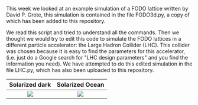 This week we looked at an example simulation of a FODO lattice written by David P. Grote, this simulation is contained in the file FODO3d.py, a copy of which has been added to this repository.

We read this script and tried to understand all the commands. Then we thought we would try to edit this code to simulate the FODO lattices in a different particle accelerator: the Large Hadron Collider (LHC). This collider was chosen because it is easy to find the parameters for this accelerator, (i.e. just do a Google search for "LHC design parameters" and you find the information you need). We have attempted to do this edited simulation in the file LHC.py, which has also been uploaded to this repository.

Solarized dark             |  Solarized Ocean
:-------------------------:|:-------------------------:
![](FODO3d_env)  |  ![](LHC_env)
